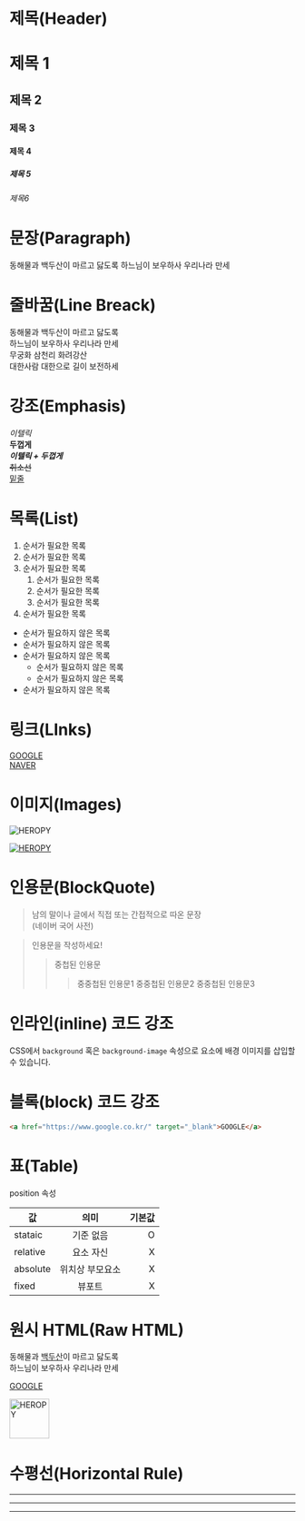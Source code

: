 # 제목(Header)

# 제목 1

## 제목 2

### 제목 3

#### 제목 4

##### 제목 5

###### 제목6

# 문장(Paragraph)

동해물과 백두산이 마르고 닳도록
하느님이 보우하사 우리나라 만세

# 줄바꿈(Line Breack)

동해물과 백두산이 마르고 닳도록  
하느님이 보우하사 우리나라 만세  
무궁화 삼천리 화려강산<br/>
대한사람 대한으로 길이 보전하세

# 강조(Emphasis)

_이텔릭_  
**두껍게**  
**_이텔릭 + 두껍게_**  
~~취소선~~  
<u>밑줄</u>

# 목록(List)

1. 순서가 필요한 목록
1. 순서가 필요한 목록
1. 순서가 필요한 목록
    1. 순서가 필요한 목록
    1. 순서가 필요한 목록
    1. 순서가 필요한 목록
1. 순서가 필요한 목록

- 순서가 필요하지 않은 목록
- 순서가 필요하지 않은 목록
- 순서가 필요하지 않은 목록
    - 순서가 필요하지 않은 목록
    - 순서가 필요하지 않은 목록
- 순서가 필요하지 않은 목록

# 링크(LInks)
[GOOGLE](https://www.google.com)  
[NAVER](https://www.naver.com "NAVER로 이동!")  

# 이미지(Images)
![HEROPY](https://heropy.blog/css/images/logo.png)

[![HEROPY](https://heropy.blog/css/images/logo.png)](https://heropy.blog/)

# 인용문(BlockQuote)

> 남의 말이나 글에서 직접 또는 간접적으로 따온 문장  
> (네이버 국어 사전)

> 인용문을 작성하세요!
>> 중첩된 인용문
>>> 중중첩된 인용문1
>>> 중중첩된 인용문2
>>> 중중첩된 인용문3

# 인라인(inline) 코드 강조

CSS에서 `background` 혹은 `background-image` 속성으로 요소에 배경 이미지를 삽입할 수 있습니다.

# 블록(block) 코드 강조
```html
<a href="https://www.google.co.kr/" target="_blank">GOOGLE</a>
```

# 표(Table)

position 속성

값 | 의미 | 기본값
-- | :--: | --: |
stataic | 기준 없음 | O
relative | 요소 자신 | X
absolute | 위치상 부모요소 | X
fixed | 뷰포트 | X

# 원시 HTML(Raw HTML)

동해물과 <u>백두산</u>이 마르고 닳도록<br/>
하느님이 보우하사 우리나라 만세

<a href="https://www.google.co.kr/" target="_blank">GOOGLE</a>

<img width="70" src="https://heropy.blog/css/images/logo.png" alt="HEROPY">

# 수평선(Horizontal Rule)

---

***

___